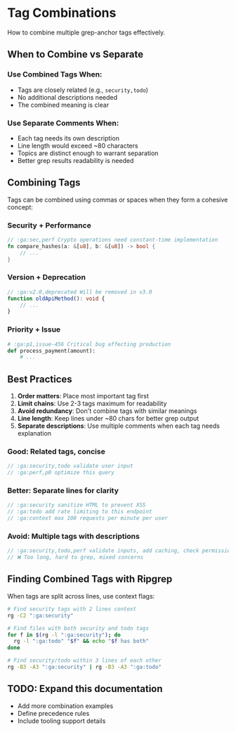 # Tag Combinations
<!-- :ga:tldr How to effectively combine multiple grep-anchor tags -->
<!-- :ga:convention Guidelines for combining tags and multi-tag patterns -->

How to combine multiple grep-anchor tags effectively.

## When to Combine vs Separate

### Use Combined Tags When:

- Tags are closely related (e.g., `security,todo`)
- No additional descriptions needed
- The combined meaning is clear

### Use Separate Comments When:

- Each tag needs its own description
- Line length would exceed ~80 characters
- Topics are distinct enough to warrant separation
- Better grep results readability is needed

## Combining Tags

Tags can be combined using commas or spaces when they form a cohesive concept:

### Security + Performance

```rust
// :ga:sec,perf Crypto operations need constant-time implementation
fn compare_hashes(a: &[u8], b: &[u8]) -> bool {
    // ...
}
```

### Version + Deprecation

```typescript
// :ga:v2.0,deprecated Will be removed in v3.0
function oldApiMethod(): void {
    // ...
}
```

### Priority + Issue

```python
# :ga:p1,issue-456 Critical bug affecting production
def process_payment(amount):
    # ...
```

## Best Practices

1. **Order matters**: Place most important tag first
2. **Limit chains**: Use 2-3 tags maximum for readability
3. **Avoid redundancy**: Don't combine tags with similar meanings
4. **Line length**: Keep lines under ~80 chars for better grep output
5. **Separate descriptions**: Use multiple comments when each tag needs explanation

### Good: Related tags, concise

```javascript
// :ga:security,todo validate user input
// :ga:perf,p0 optimize this query
```

### Better: Separate lines for clarity

```javascript
// :ga:security sanitize HTML to prevent XSS
// :ga:todo add rate limiting to this endpoint
// :ga:context max 100 requests per minute per user
```

### Avoid: Multiple tags with descriptions

```javascript
// :ga:security,todo,perf validate inputs, add caching, check permissions
// ❌ Too long, hard to grep, mixed concerns
```

## Finding Combined Tags with Ripgrep

When tags are split across lines, use context flags:

```bash
# Find security tags with 2 lines context
rg -C2 ":ga:security"

# Find files with both security and todo tags
for f in $(rg -l ":ga:security"); do 
  rg -l ":ga:todo" "$f" && echo "$f has both"
done

# Find security/todo within 3 lines of each other
rg -B3 -A3 ":ga:security" | rg -B3 -A3 ":ga:todo"
```

## TODO: Expand this documentation

- Add more combination examples
- Define precedence rules
- Include tooling support details